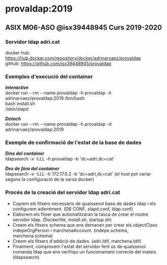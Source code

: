 # provaldap:2019
## ASIX M06-ASO @isx39448945 Curs 2019-2020

### Servidor ldap adri.cat

docker hub: https://hub.docker.com/repository/docker/adrinarvaez/provaldap  
github: https://github.com/isx39448945/provaldap

### Exemples d'execució del container

***Interactive***  
docker run --rm --name provaldap -h provaldap -it adrinarvaez/provaldap:2019 /bin/bash  
bash install.sh  
/sbin/slapd

***Detach***  
docker run --rm --name provaldap -h provaldap -d adrinarvaez/provaldap:2019

### Exemple de confirmació de l'estat de la base de dades

***Dins del container***  
ldapsearch -x -LLL -h provaldap -b 'dc=adri,dc=cat'

***Des de fòra del container***  
ldapsearch -x -LLL -h 172.17.0.2 -b 'dc=adri,dc=cat' (el host pot variar segons la configuració de la xarxa docker)

### Procés de la creació del servidor ldap adri.cat

+ Copiem els fitxers necessàris de qualssevol base de dades ldap i els configurem adientment. (DB CONF, slapd.conf, ldap.conf)
+ Elaborem els fitxer que automatitzaran la tasca de crear el nostre servidor ldap. (Dockerfile, install.sh, startup.sh)
+ Creem els fitxers schema que ens demanen per crear els objectClass indepeOrgPerson i marchenaAccount. (indepe.schema, marchena.schema)
+ Creem els fitxers d'addició de dades. (adri.ldif, marchena.ldif)
+ Finalment, comprovem l'estat del servidor fent ús de qualssevol comanda ldap que ens verifiqui un funcionament correcte del mateix. (ldapsearch)
